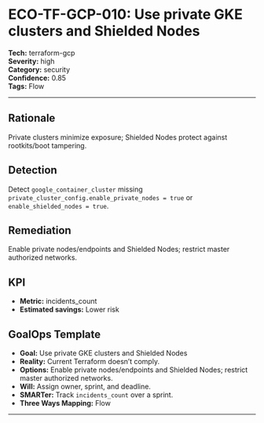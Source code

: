 # ECO-TF-GCP-010: Use private GKE clusters and Shielded Nodes

**Tech:** terraform-gcp  
**Severity:** high  
**Category:** security  
**Confidence:** 0.85  
**Tags:** Flow

---

## Rationale
Private clusters minimize exposure; Shielded Nodes protect against rootkits/boot tampering.

## Detection
Detect `google_container_cluster` missing `private_cluster_config.enable_private_nodes = true` or `enable_shielded_nodes = true`.

## Remediation
Enable private nodes/endpoints and Shielded Nodes; restrict master authorized networks.

## KPI
- **Metric:** incidents_count  
- **Estimated savings:** Lower risk

## GoalOps Template
- **Goal:** Use private GKE clusters and Shielded Nodes  
- **Reality:** Current Terraform doesn’t comply.  
- **Options:** Enable private nodes/endpoints and Shielded Nodes; restrict master authorized networks.  
- **Will:** Assign owner, sprint, and deadline.  
- **SMARTer:** Track `incidents_count` over a sprint.  
- **Three Ways Mapping:** Flow

---

